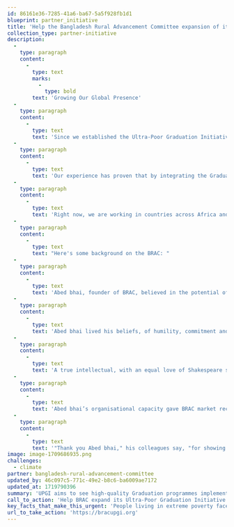 ```yaml
---
id: 86161e36-7285-41a6-ba67-5a5f928fb1d1
blueprint: partner_initiative
title: 'Help the Bangladesh Rural Advancement Committee expansion of its Ultra-Poor Graduation Initiative'
collection_type: partner-initiative
description:
  -
    type: paragraph
    content:
      -
        type: text
        marks:
          -
            type: bold
        text: 'Growing Our Global Presence'
  -
    type: paragraph
    content:
      -
        type: text
        text: 'Since we established the Ultra-Poor Graduation Initiative in 2016, BRAC has expanded it to 14 countries around the globe.'
  -
    type: paragraph
    content:
      -
        type: text
        text: 'Our experience has proven that by integrating the Graduation approach into existing poverty alleviation programs, we can achieve positive, long-term impacts for people in extreme poverty in a wide variety of poverty contexts.'
  -
    type: paragraph
    content:
      -
        type: text
        text: 'Right now, we are working in countries across Africa and Asia to support government adoption of Graduation and further scale our approach — all with the goal of enabling 4.6 million more households to lift themselves from extreme poverty by 2026.'
  -
    type: paragraph
    content:
      -
        type: text
        text: "Here's some background on the BRAC: "
  -
    type: paragraph
    content:
      -
        type: text
        text: 'Abed bhai, founder of BRAC, believed in the potential of every person. He wanted to create a world where every person had the opportunity to realise that potential. BRAC grew under Abed bhai’s dogged work ethic, data-driven approach and the magnitude of his vision. He saw inequality and poverty as complex challenges that must be attacked from multiple fronts to systemically eradicate them. Grounded in that philosophy, BRAC’s unique integrated development model emerged, combining social development, humanitarian response, social enterprise, social investments and a university. Throughout all of these initiatives, improving the lives of women and girls was, and still remains, the focus of BRAC’s work. As Abed bhai said many times, “I have met many defeated men in my life. I have never met a defeated woman.”'
  -
    type: paragraph
    content:
      -
        type: text
        text: 'Abed bhai lived his beliefs, of humility, commitment and empathy, through his everyday actions. He would arrive at work early and would usually not leave the office until at least 7pm. He ate USD 0.5 (BDT45) staff meals from the staff canteen every day, and it was a common sight to see his tiffin (meal) box being taken up in the elevator to his office. He spent long periods of time with the people BRAC served, often in rural villages, listening to their needs and challenges. He refused to stay in expensive accommodation when he travelled outside of Bangladesh on BRAC’s work and was known for always asking people not only about work, but also about their hobbies and families, remembering previous conversations with people many years after meeting them. After the sale of his flat in London, Abed bhai did not own another property, choosing to live in rented accommodation until the end of his life.'
  -
    type: paragraph
    content:
      -
        type: text
        text: 'A true intellectual, with an equal love of Shakespeare sonnets and Tagore poems, Abed bhai often recited poetry. He could recall poems of over 100 lines by heart, and often entranced staff with powerful, impromptu recitations. He was fascinated by books, art and culture, and quietly financially supported many social and cultural initiatives in Bangladesh, including literary festivals, the early films of Tareque Masud and other budding artists. He often expressed the aim of development as not just providing people with the opportunity to access basic human rights, but as providing all people with the opportunity to enjoy art and literature. BRAC’s multi-million dollar craft and lifestyle brand Aarong grew out of the desire to create livelihood opportunities for women in rural areas, but also to preserve and celebrate craft traditions such as the UNESCO World Heritage-listed Jamdani (a handloom woven fabric made of cotton, which was historically referred to as muslin). He undertook many literature-related projects, such as abridging almost 40 classic Bengali literary works for people with limited literacy, who are not able to enjoy the original books, and then creating a system of community libraries, including mobile libraries on rickshaws and boats, to get the books to every door.'
  -
    type: paragraph
    content:
      -
        type: text
        text: 'Abed bhai’s organisational capacity gave BRAC market recognition comparable to any of the top international NGOs and his management contribution has been recognised in case studies in business schools in Harvard, Stanford and Princeton. He moved effortlessly between operational efficiency and strategic vision. He was a tough taskmaster. Field meetings under him would go on until deep into the night, discussing the nitty-gritty of operational details. For him, no problem was too small, no problem too insurmountable. He had the gift of spotting potential in ordinary people, and training them into becoming extraordinary leaders. He mentored his staff while giving them full freedom to work, fail and get to work again. In fact, some of BRAC’s biggest impacts were achieved through learning from failures.'
  -
    type: paragraph
    content:
      -
        type: text
        text: '"Thank you Abed bhai," his colleagues say, "for showing us how meaningful one’s life can be – and that a better world is possible. We promise to be worthy of your legacy."'
image: image-1709686935.png
challenges:
  - climate
partner: bangladesh-rural-advancement-committee
updated_by: 46c097c5-771c-49e2-b8c6-ba6009ae7172
updated_at: 1719790396
summary: 'UPGI aims to see high-quality Graduation programmes implemented at scale and adopted  across a range of existing government initiatives. It aims to advocate for the inclusion of Graduation-style programmes at the national-level, and to support knowledge sharing to enhance poverty alleviation efforts.'
call_to_action: 'Help BRAC expand its Ultra-Poor Graduation Initiative'
key_facts_that_make_this_urgent: 'People living in extreme poverty face a multitude of interconnected challenges - lack of access to food, education, basic services and the resources and skills needed to develop a sustainable livelihood. They are also the worst sufferers of changing poverty dynamics and widening inequality driven by the climate emergency, rapid urbanisation, COVID-19 pandemic recovery, and the rising cost of living. Conventional development programmes are not able to meet their complex needs.'
url_to_take_action: 'https://bracupgi.org'
---
```


